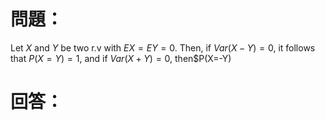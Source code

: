 # 問題：
Let $X$ and $Y$ be two r.v with $EX=EY=0$. Then, if $Var(X-Y)=0$, it follows that $P(X=Y)=1$, and if $Var(X+Y)=0$, then$P(X=-Y)
# 回答：